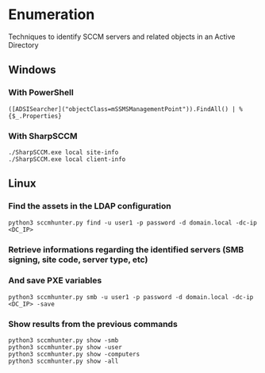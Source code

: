 # Enumeration

Techniques to identify SCCM servers and related objects in an Active Directory

## Windows

### With PowerShell

    ([ADSISearcher]("objectClass=mSSMSManagementPoint")).FindAll() | % {$_.Properties}

### With SharpSCCM

    ./SharpSCCM.exe local site-info
    ./SharpSCCM.exe local client-info

## Linux

### Find the assets in the LDAP configuration

    python3 sccmhunter.py find -u user1 -p password -d domain.local -dc-ip <DC_IP>

### Retrieve informations regarding the identified servers (SMB signing, site code, server type, etc)
### And save PXE variables

    python3 sccmhunter.py smb -u user1 -p password -d domain.local -dc-ip <DC_IP> -save

### Show results from the previous commands

    python3 sccmhunter.py show -smb
    python3 sccmhunter.py show -user
    python3 sccmhunter.py show -computers
    python3 sccmhunter.py show -all
